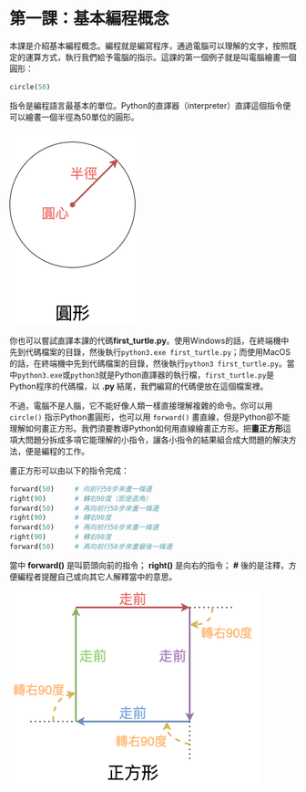 # 第一課：基本編程概念
本課是介紹基本編程概念。編程就是編寫程序，通過電腦可以理解的文字，按照既定的運算方式，執行我們給予電腦的指示。這課的第一個例子就是叫電腦繪畫一個圓形：
```python
circle(50)
```
指令是編程語言最基本的單位。Python的直譯器（interpreter）直譯這個指令便可以繪畫一個半徑為50單位的圓形。

![Explain Circle](explain_circle.png)

你也可以嘗試直譯本課的代碼**first_turtle.py**。使用Windows的話，在終端機中先到代碼檔案的目錄，然後執行`python3.exe first_turtle.py`；而使用MacOS的話，在終端機中先到代碼檔案的目錄，然後執行`python3 first_turtle.py`。當中`python3.exe`或`python3`就是Python直譯器的執行檔，`first_turtle.py`是Python程序的代碼檔，以 **.py** 結尾，我們編寫的代碼便放在這個檔案裡。

不過，電腦不是人腦，它不能好像人類一樣直接理解複雜的命令。你可以用 `circle()` 指示Python畫圓形，也可以用 `forward()` 畫直線，但是Python卻不能理解如何畫正方形。我們須要教導Python如何用直線繪畫正方形。把**畫正方形**這項大問題分拆成多項它能理解的小指令，讓各小指令的結果組合成大問題的解決方法，便是編程的工作。

畫正方形可以由以下的指令完成：
```python
forward(50)     # 向前行50步來畫一條邊
right(90)       # 轉右90度（即是直角）
forward(50)     # 再向前行50步來畫一條邊
right(90)       # 轉右90度
forward(50)     # 再向前行50步來畫一條邊
right(90)       # 轉右90度
forward(50)     # 再向前行50步來畫最後一條邊
```
當中 **forward()** 是叫箭頭向前的指令； **right()** 是向右的指令； **#** 後的是注釋，方便編程者提醒自己或向其它人解釋當中的意思。

![Explain Square](explain_square.png)